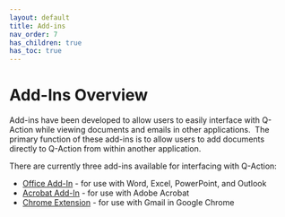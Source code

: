 ```yaml
---
layout: default
title: Add-ins
nav_order: 7
has_children: true
has_toc: true
---
```

# Add-Ins Overview

Add-ins have been developed to allow users to easily interface with Q-Action while viewing documents and emails in other applications.  The primary function of these add-ins is to allow users to add documents directly to Q-Action from within another application.

There are currently three add-ins available for interfacing with Q-Action:

- [Office Add-In](/docs/using-add-ins/using-add-ins#using-the-office-and-acrobat-add-ins) - for use with Word, Excel, PowerPoint, and Outlook
- [Acrobat Add-In](/docs/using-add-ins/using-add-ins#using-the-office-and-acrobat-add-ins) - for use with Adobe Acrobat
- [Chrome Extension](/docs/using-add-ins/adding-email-chrome-ext) - for use with Gmail in Google Chrome